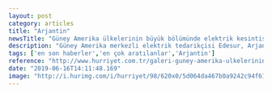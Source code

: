 ```yaml
---
layout: post
category: articles
title: "Arjantin"
newsTitle: "Güney Amerika ülkelerinin büyük bölümünde elektrik kesintisi"
description: "Güney Amerika merkezli elektrik tedarikçisi Edesur, Arjantin ve Uruguay'ın tümünde elektrik kesintisi yaşandığını duyurdu. Elektrik kesintisinden Brezilya ve Paraguay'ın da kısmen etkilendiği belirtildi."
tags: ['en son haberler','en çok aratılanlar','Arjantin']
reference: "http://www.hurriyet.com.tr/galeri-guney-amerika-ulkelerinin-buyuk-bolumunde-elektrik-kesintisi-41245938"
date: "2019-06-16T14:11:48.169"
image: "http://i.hurimg.com/i/hurriyet/98/620x0/5d064da467b0a9242c94f618.jpg"
---
```


